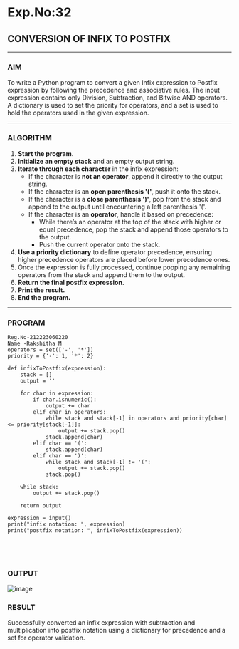 # Exp.No:32  
## CONVERSION OF INFIX TO POSTFIX

---

### AIM  
To write a Python program to convert a given Infix expression to Postfix expression by following the precedence and associative rules. The input expression contains only Division, Subtraction, and Bitwise AND operators. A dictionary is used to set the priority for operators, and a set is used to hold the operators used in the given expression.

---

### ALGORITHM

1. **Start the program.**
2. **Initialize an empty stack** and an empty output string.
3. **Iterate through each character** in the infix expression:
   - If the character is **not an operator**, append it directly to the output string.
   - If the character is an **open parenthesis '('**, push it onto the stack.
   - If the character is a **close parenthesis ')'**, pop from the stack and append to the output until encountering a left parenthesis '('.
   - If the character is an **operator**, handle it based on precedence:
     - While there’s an operator at the top of the stack with higher or equal precedence, pop the stack and append those operators to the output.
     - Push the current operator onto the stack.
4. **Use a priority dictionary** to define operator precedence, ensuring higher precedence operators are placed before lower precedence ones.
5. Once the expression is fully processed, continue popping any remaining operators from the stack and append them to the output.
6. **Return the final postfix expression.**
7. **Print the result.**
8. **End the program.**

---

### PROGRAM

```
Reg.No-212223060220
Name -Rakshitha M
operators = set(['-', '*'])
priority = {'-': 1, '*': 2}

def infixToPostfix(expression):
    stack = []
    output = ''
    
    for char in expression:
        if char.isnumeric():
            output += char
        elif char in operators:
            while stack and stack[-1] in operators and priority[char] <= priority[stack[-1]]:
                output += stack.pop()
            stack.append(char)
        elif char == '(':
            stack.append(char)
        elif char == ')':
            while stack and stack[-1] != '(':
                output += stack.pop()
            stack.pop()
    
    while stack:
        output += stack.pop()
    
    return output

expression = input()
print("infix notation: ", expression)
print("postfix notation: ", infixToPostfix(expression))





```

### OUTPUT
![image](https://github.com/user-attachments/assets/18f2709b-09e3-47cc-bcaf-9eea2fc4b66c)



### RESULT
Successfully converted an infix expression with subtraction and multiplication into postfix notation using a dictionary for precedence and a set for operator validation.

